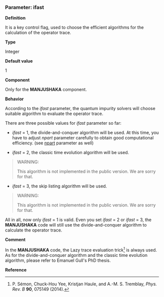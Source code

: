 ### Parameter: ifast

**Definition**

It is a key control flag, used to choose the efficient algorithms for the calculation of the operator trace. 

**Type**

Integer

**Default value**

1

**Component**

Only for the **MANJUSHAKA** component.

**Behavior**

According to the *ifast* parameter, the quantum impurity solvers will choose suitable algorithm to evaluate the operator trace.

There are three possible values for *ifast* parameter so far:

* *ifast* = 1, the divide-and-conquer algorithm will be used. At this time, you have to adjust *npart* parameter carefully to obtain good computational efficiency. (see [npart](p_npart.md) parameter as well)

* *ifast* = 2, the classic time evolution algorithm will be used. 
> WARNING: 
>
> This algorithm is not implemented in the public version. We are sorry for that.

* *ifast* = 3, the skip listing algorithm will be used. 
> WARNING: 
>
> This algorithm is not implemented in the public version. We are sorry for that.

All in all, now only *ifast* = 1 is valid. Even you set *ifast* = 2 or *ifast* = 3, the **MANJUSHAKA** code will still use the divide-and-conquer algorithm to calculate the operator trace.

**Comment**

In the **MANJUSHAKA** code, the Lazy trace evaluation trick[^1] is always used. As for the divide-and-conquer algorithm and the classic time evolution algorithm, please refer to Emanuel Gull's PhD thesis. 

**Reference**

[^1]: P. Sémon, Chuck-Hou Yee, Kristjan Haule, and A.-M. S. Tremblay, *Phys. Rev. B* **90**, 075149 (2014).